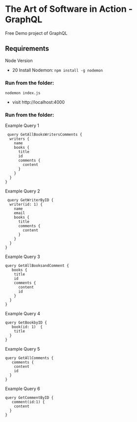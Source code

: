 # The Art of Software in Action - GraphQL
Free Demo project of GraphQL

## Requirements 
Node Version
 - 20 
Install Nodemon: ``` npm install -g nodemon ```

### Run from the folder:
``` nodemon index.js ```
- visit  http://localhost:4000


### Run from the folder:

  Example Query 1
``` 
 query GetAllBooksWritersComments {
  writers {
    name
    books {
      title
      id
      comments {
        content
      }
    }
  }
}
 ```
   Example Query 2
``` 
 query GetWriterByID {
  writer(id: 1) {
    name
    email
    books {
      title
      comments {
        content
      }
    }
  }
}
 ```
Example Query 3
``` 
query GetAllBooksandComment {
   books {
    title
    id
    comments {
      content
      id
    }
  }
}
 ```
Example Query 4
``` 
query GetBookbyID {
   book(id: 1)  {
    title
  }
}
 ```
Example Query 5
``` 
query GetAllComments {
   comments {
    content
    id
  }
}
 ```
Example Query 6
``` 
query GetCommentByID {
   comment(id:1) {
    content
  }
}

 ```